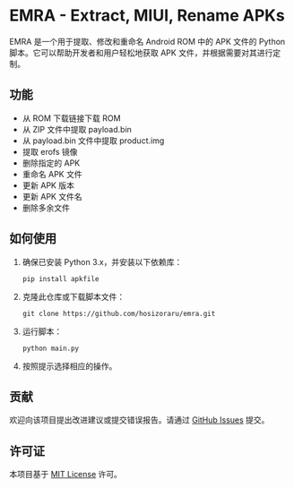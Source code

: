 # EMRA - Extract, MIUI, Rename APKs

EMRA 是一个用于提取、修改和重命名 Android ROM 中的 APK 文件的 Python 脚本。它可以帮助开发者和用户轻松地获取 APK 文件，并根据需要对其进行定制。

## 功能

- 从 ROM 下载链接下载 ROM
- 从 ZIP 文件中提取 payload.bin
- 从 payload.bin 文件中提取 product.img
- 提取 erofs 镜像
- 删除指定的 APK
- 重命名 APK 文件
- 更新 APK 版本
- 更新 APK 文件名
- 删除多余文件

## 如何使用

1. 确保已安装 Python 3.x，并安装以下依赖库：
    ```
    pip install apkfile
    ```

2. 克隆此仓库或下载脚本文件：
    ```
    git clone https://github.com/hosizoraru/emra.git
    ```

3. 运行脚本：
    ```
    python main.py
    ```

4. 按照提示选择相应的操作。

## 贡献

欢迎向该项目提出改进建议或提交错误报告。请通过 [GitHub Issues](https://github.com/hosizoraru/emra/issues) 提交。

## 许可证

本项目基于 [MIT License](https://opensource.org/licenses/MIT) 许可。
